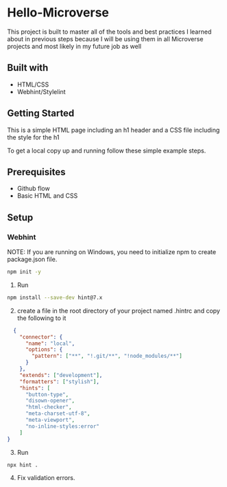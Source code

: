 # Hello-Microverse

This project is built to master all of the tools and best practices I learned about in previous steps because I will be using them in all Microverse projects and most likely in my future job as well

## Built with

* HTML/CSS
* Webhint/Stylelint

## Getting Started

This is a simple HTML page including an h1 header and a CSS file including the style for the h1

To get a local copy up and running follow these simple example steps.

## Prerequisites

* Github flow
* Basic HTML and CSS

## Setup
### Webhint

NOTE: If you are running on Windows, you need to initialize npm to create package.json file.
```bash
npm init -y
```

1. Run 
```bash
npm install --save-dev hint@7.x
```
2. create a file in the root directory of your project named .hintrc and copy the following to it
```json
  {
    "connector": {
      "name": "local",
      "options": {
        "pattern": ["**", "!.git/**", "!node_modules/**"]
      }
    },
    "extends": ["development"],
    "formatters": ["stylish"],
    "hints": [
      "button-type",
      "disown-opener",
      "html-checker",
      "meta-charset-utf-8",
      "meta-viewport",
      "no-inline-styles:error"
    ]
}
```
3. Run 
```bash
npx hint .
```
4. Fix validation errors.